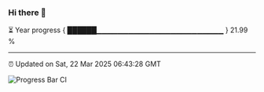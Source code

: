 ### Hi there 👋

⏳ Year progress { ██████▁▁▁▁▁▁▁▁▁▁▁▁▁▁▁▁▁▁▁▁▁▁▁▁ } 21.99 %

---

⏰ Updated on Sat, 22 Mar 2025 06:43:28 GMT

![Progress Bar CI](https://github.com/IshwaranRudhara/GIT-ACTION/workflows/Progress%20Bar%20CI/badge.svg)
